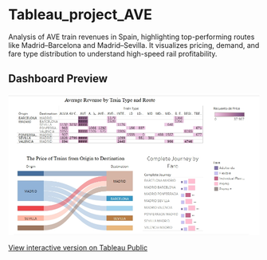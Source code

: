 # Tableau_project_AVE
Analysis of AVE train revenues in Spain, highlighting top-performing routes like Madrid–Barcelona and Madrid–Sevilla. It visualizes pricing, demand, and fare type distribution to understand high-speed rail profitability.

## Dashboard Preview
![AVE Dashboard](Ave_dashboard_1.png.jpeg)

[View interactive version on Tableau Public](https://public.tableau.com/app/profile/victoria.komissarchik.trubitsyna/viz/AVE_dashboard_/Dashboard1?publish=yes)
